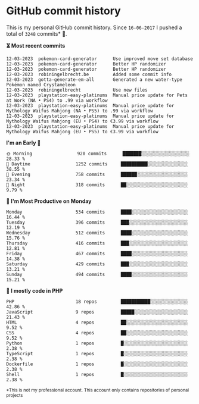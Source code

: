 # GitHub commit history
This is my personal GitHub commit history. Since <!--START_SECTION:first-commit-date-->`16-06-2017`<!--END_SECTION:first-commit-date--> I pushed a total of <!--START_SECTION:total-commit-count-->`3248`<!--END_SECTION:total-commit-count--> commits* 🎉.

<!--START_SECTION:most-recent-commits-->
**⏳ Most recent commits**
                                        
```text
12-03-2023  pokemon-card-generator      Use improved move set database
12-03-2023  pokemon-card-generator      Better HP randomizer
12-03-2023  pokemon-card-generator      Better HP randomizer
12-03-2023  robiningelbrecht.be         Added some commit info
12-03-2023  gotta-generate-em-all       Generated a new water-type Pokémon named Crystameleon
12-03-2023  robiningelbrecht            Use new files
12-03-2023  playstation-easy-platinums  Manual price update for Pets at Work (NA • PS4) to .99 via workflow
12-03-2023  playstation-easy-platinums  Manual price update for Mythology Waifus Mahjong (NA • PS5) to .99 via workflow
12-03-2023  playstation-easy-platinums  Manual price update for Mythology Waifus Mahjong (EU • PS4) to €3.99 via workflow
12-03-2023  playstation-easy-platinums  Manual price update for Mythology Waifus Mahjong (EU • PS5) to €3.99 via workflow
```
<!--END_SECTION:most-recent-commits-->  

<!--START_SECTION:commits-per-day-time-->
**I&#039;m an Early 🐤**

```text
🌞 Morning                 920 commits      ███████░░░░░░░░░░░░░░░░░░   28.33 %
🌆 Daytime                 1252 commits     ██████████░░░░░░░░░░░░░░░   38.55 %
🌃 Evening                 758 commits      ██████░░░░░░░░░░░░░░░░░░░   23.34 %
🌙 Night                   318 commits      ██░░░░░░░░░░░░░░░░░░░░░░░   9.79 %
```
<!--END_SECTION:commits-per-day-time-->  

<!--START_SECTION:commits-per-weekday-->
**📅 I&#039;m Most Productive on Monday**

```text
Monday                    534 commits      ████░░░░░░░░░░░░░░░░░░░░░   16.44 %
Tuesday                   396 commits      ███░░░░░░░░░░░░░░░░░░░░░░   12.19 %
Wednesday                 512 commits      ████░░░░░░░░░░░░░░░░░░░░░   15.76 %
Thursday                  416 commits      ███░░░░░░░░░░░░░░░░░░░░░░   12.81 %
Friday                    467 commits      ████░░░░░░░░░░░░░░░░░░░░░   14.38 %
Saturday                  429 commits      ███░░░░░░░░░░░░░░░░░░░░░░   13.21 %
Sunday                    494 commits      ████░░░░░░░░░░░░░░░░░░░░░   15.21 %
```
<!--END_SECTION:commits-per-weekday-->  

<!--START_SECTION:repos-per-language-->
**💬 I mostly code in PHP**

```text
PHP                       18 repos         ███████████░░░░░░░░░░░░░░   42.86 %
JavaScript                9 repos          █████░░░░░░░░░░░░░░░░░░░░   21.43 %
HTML                      4 repos          ██░░░░░░░░░░░░░░░░░░░░░░░   9.52 %
CSS                       4 repos          ██░░░░░░░░░░░░░░░░░░░░░░░   9.52 %
Python                    1 repos          █░░░░░░░░░░░░░░░░░░░░░░░░   2.38 %
TypeScript                1 repos          █░░░░░░░░░░░░░░░░░░░░░░░░   2.38 %
Dockerfile                1 repos          █░░░░░░░░░░░░░░░░░░░░░░░░   2.38 %
Shell                     1 repos          █░░░░░░░░░░░░░░░░░░░░░░░░   2.38 %
```
<!--END_SECTION:repos-per-language-->  

<sub>*This is not my professional account. This account only contains repositories of personal projects</sub>